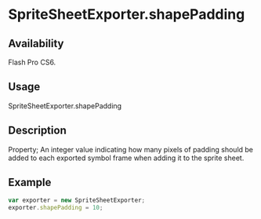 # SpriteSheetExporter.shapePadding

## Availability

Flash Pro CS6.

## Usage

SpriteSheetExporter.shapePadding

## Description

Property; An integer value indicating how many pixels of padding should be added to each exported symbol frame when adding it to the sprite sheet.

## Example

```javascript
var exporter = new SpriteSheetExporter;
exporter.shapePadding = 10;
```
